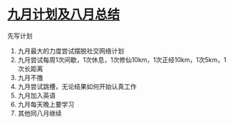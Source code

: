 # [九月计划及八月总结](https://github.com/yihong0618/gitblog/issues/29)

先写计划
1. 九月最大的力度尝试摆脱社交网络计划
2. 九月尝试每周1次间歇，1次休息，1次修仙10km，1次正经10km，1次5km，1次长距离
3. 九月不撸
4. 九月尝试跳槽，无论结果如何开始认真工作
5. 九月加入英语
6. 九月每天晚上要学习
7. 其他同八月继续